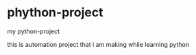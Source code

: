 # phython-project
my python-project

this is automation project that i am making while learning python
